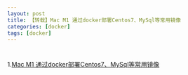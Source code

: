 ```yaml
---
layout: post 
title: 【转载】Mac M1 通过docker部署Centos7、MySql等常用镜像
categories: [docker]
tags: [docker]
---
```


#
1.[Mac M1 通过docker部署Centos7、MySql等常用镜像](https://juejin.cn/post/7071467499564302349#heading-3)
